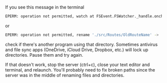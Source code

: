 If you see this message in the terminal

```sh
EPERM: operation not permitted, watch at FSEvent.FSWatcher._handle.onchange
```
or
```sh
EPERM: operation not permitted, rename './src/Routes/OldRouteName' -> './src/Routes/NewRouteName'
```

check if there's another program using that directory. Sometimes antivirus and file sync apps (OneDrive, iCloud Drive, Dropbox, etc.) will lock up directories. Pause them and try again.

If that doesn't work, stop the server (ctrl+c), close your text editor and terminal, and relaunch. You'll probably need to fix broken paths since the server was in the middle of renaming files and directories.
